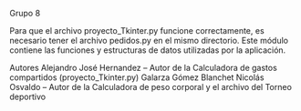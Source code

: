 Grupo 8

Para que el archivo proyecto_Tkinter.py funcione correctamente, es necesario tener el archivo pedidos.py en el mismo directorio. Este módulo contiene las funciones y estructuras de datos utilizadas por la aplicación.

Autores
Alejandro José Hernandez – Autor de la Calculadora de gastos compartidos (proyecto_Tkinter.py)
Galarza Gómez Blanchet Nicolás Osvaldo – Autor de la Calculadora de peso corporal y el archivo del Torneo deportivo
